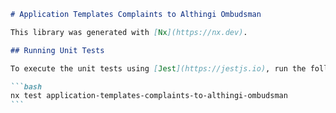 ````markdown
# Application Templates Complaints to Althingi Ombudsman

This library was generated with [Nx](https://nx.dev).

## Running Unit Tests

To execute the unit tests using [Jest](https://jestjs.io), run the following command:

```bash
nx test application-templates-complaints-to-althingi-ombudsman
```
````

```

```
